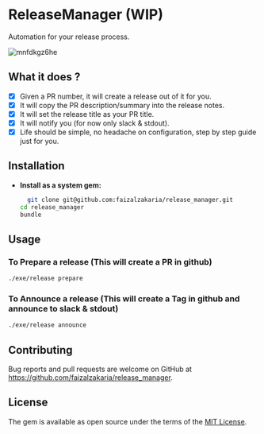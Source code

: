 # ReleaseManager (WIP)

Automation for your release process.

![mnfdkgz6he](https://user-images.githubusercontent.com/3461316/43674373-c5865c20-9805-11e8-84ca-0a3f0be2511f.gif)

## What it does ?

- [x] Given a PR number, it will create a release out of it for you.
- [x] It will copy the PR description/summary into the release notes.
- [x] It will set the release title as your PR title.
- [x] It will notify you (for now only slack & stdout).
- [x] Life should be simple, no headache on configuration, step by step guide just for you.

## Installation
- **Install as a system gem:**
  ```sh
	git clone git@github.com:faizalzakaria/release_manager.git
  cd release_manager
  bundle
  ```
## Usage

### To Prepare a release (This will create a PR in github)

```sh
./exe/release prepare
```
  
### To Announce a release (This will create a Tag in github and announce to slack & stdout)

```sh
./exe/release announce
```

## Contributing

Bug reports and pull requests are welcome on GitHub at https://github.com/faizalzakaria/release_manager.

## License

The gem is available as open source under the terms of the [MIT License](https://opensource.org/licenses/MIT).
